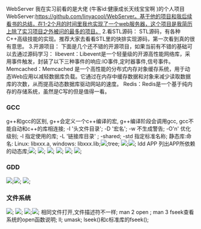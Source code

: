 WebServer
我在实习前看的是大佬 (牛客id:健康成长天线宝宝啊 )的个人项目WebServer:https://github.com/linyacool/WebServer。基于他的项目和我后续看书的总结，在1-2个月的时间里我也实现了一个web服务器，这个项目是我简历上除了实习项目之外被问的最多的项目。
2.看STL源码：
STL源码，有各种C++高级技能的实现。推荐大家去看看STL里的快排实现源码，第一次看到真的很有意思。
3.开源项目：
下面是几个还不错的开源项目，如果当前有不错的基础可以去通过源码学习：
libevent：Libevent是一个轻量级的开源高性能网络库，采用事件触发，封装了以下三种事件的响应:IO事件,定时器事件,信号事件。
Memcached：Memcached 是一个高性能的分布式内存对象缓存系统，用于动态Web应用以减轻数据库负载。它通过在内存中缓存数据和对象来减少读取数据库的次数，从而提高动态数据库驱动网站的速度。
Redis：Redis是一个基于纯内存的存储系统，虽然是C写的但是值得一看。

### GCC
g++和gcc的区别, g++会定义一个c++编译的宏, g++编译阶段会调用gcc, gcc不能自动和c++的库相连接; -I '头文件目录'; -D '宏名'; -w 不生成警告; -O'n' 优化级别;
-l 指定使用的库; -L '链接库目录' ; -shared; -std 指定标准名称;
静态库:命名: Linux: libxxx.a, windows: libxxx.lib;![](images/2023-04-12-11-27-42.png);tree;
![](images/2023-04-12-21-18-27.png);![](images/2023-04-12-21-21-10.png);
ldd APP 列出APP所依赖的动态库;![](images/2023-04-12-23-14-51.png);
![](images/2023-04-12-23-59-48.png);  ![](images/2023-04-13-00-02-11.png);
![](images/2023-04-13-13-45-04.png); ![](images/2023-04-13-13-52-46.png);
![](images/2023-04-13-13-53-59.png);
### GDD
![](images/2023-04-13-14-05-08.png);![](images/2023-04-14-12-01-32.png);
![](images/2023-04-14-13-44-41.png);
### 文件系统
![](images/2023-04-14-14-41-51.png); ![](images/2023-04-14-14-44-38.png);
![](images/2023-04-14-15-15-19.png);![](images/2023-04-14-15-25-38.png);
相同文件打开,文件描述符不一样;
man 2 open ; man 3 fseek查看系统的open函数说明; ll; umask;
lseek()和c标准库的fseek();